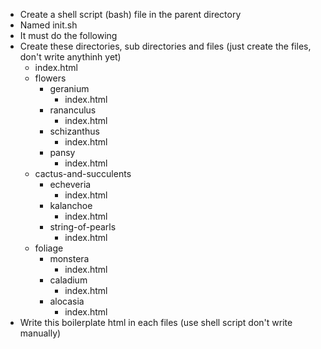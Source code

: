 - Create a shell script (bash) file in the parent directory
- Named init.sh
- It must do the following
- Create these directories, sub directories and files
  (just create the files, don't write anythinh yet)
    - index.html
    - flowers
        - geranium
            - index.html
        - rananculus
            - index.html
        - schizanthus
            - index.html
        - pansy
            - index.html
    - cactus-and-succulents
        - echeveria
            - index.html
        - kalanchoe
            - index.html
        - string-of-pearls
            - index.html
    - foliage
        - monstera
            - index.html
        - caladium
            - index.html
        - alocasia
            - index.html
- Write this boilerplate html in each files (use shell script don't write manually)
<html>
    <head>
        <title></title>
    </head>
    <body>
    </body>
</html>